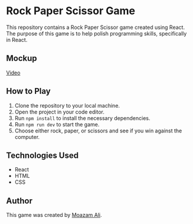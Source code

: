 # Rock Paper Scissor Game

This repository contains a Rock Paper Scissor game created using React. The purpose of this game is to help polish programming skills, specifically in React.

## Mockup

[Video]([https://github.com/moazamdev/rock-paper-scissor/assets/89134865/92e818d2-80be-4c4e-a736-de134f26bd60](https://youtu.be/paGWvT11pGg))

## How to Play

1. Clone the repository to your local machine.
2. Open the project in your code editor.
3. Run `npm install` to install the necessary dependencies.
4. Run `npm run dev` to start the game.
5. Choose either rock, paper, or scissors and see if you win against the computer.

## Technologies Used

- React
- HTML
- CSS

## Author

This game was created by [Moazam Ali](https://github.com/moazamdev).

